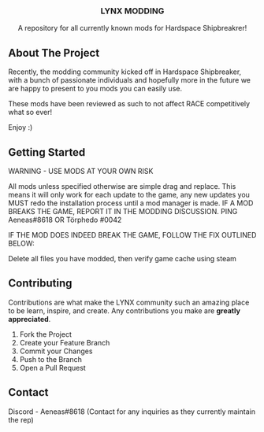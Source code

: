 

  <h3 align="center">LYNX MODDING</h3>

  <p align="center">
    A repository for all currently known mods for Hardspace Shipbreakrer!
    <br />
   
  </p>
</p>



<!-- ABOUT THE PROJECT -->
## About The Project

Recently, the modding community kicked off in Hardspace Shipbreaker, with a bunch of passionate individuals and hopefully more in the future we are happy to present to you mods you can easily use.

These mods have been reviewed as such to not affect RACE competitively what so ever!

Enjoy :)



<!-- GETTING STARTED -->
## Getting Started

WARNING - USE MODS AT YOUR OWN RISK

All mods unless specified otherwise are simple drag and replace. 
This means it will only work for each update to the game, any new updates you MUST redo the installation process until a mod manager is made.
IF A MOD BREAKS THE GAME, REPORT IT IN THE MODDING DISCUSSION. PING Aeneas#8618 OR Törphedo
#0042

IF THE MOD DOES INDEED BREAK THE GAME, FOLLOW THE FIX OUTLINED BELOW:

Delete all files you have modded, then verify game cache using steam

<!-- CONTRIBUTING -->
## Contributing

Contributions are what make the LYNX community such an amazing place to be learn, inspire, and create. Any contributions you make are **greatly appreciated**.

1. Fork the Project
2. Create your Feature Branch 
3. Commit your Changes 
4. Push to the Branch 
5. Open a Pull Request



<!-- CONTACT -->
## Contact

Discord - Aeneas#8618 (Contact for any inquiries as they currently maintain the rep)

